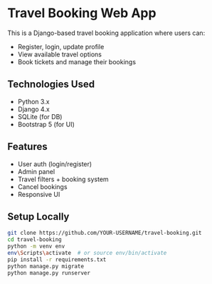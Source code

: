# Travel Booking Web App

This is a Django-based travel booking application where users can:

- Register, login, update profile
- View available travel options
- Book tickets and manage their bookings

## Technologies Used
- Python 3.x
- Django 4.x
- SQLite (for DB)
- Bootstrap 5 (for UI)

## Features
- User auth (login/register)
- Admin panel
- Travel filters + booking system
- Cancel bookings
- Responsive UI

## Setup Locally

```bash
git clone https://github.com/YOUR-USERNAME/travel-booking.git
cd travel-booking
python -m venv env
env\Scripts\activate  # or source env/bin/activate
pip install -r requirements.txt
python manage.py migrate
python manage.py runserver
